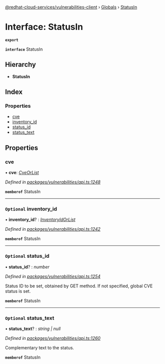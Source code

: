 [@redhat-cloud-services/vulnerabilities-client](../README.md) › [Globals](../globals.md) › [StatusIn](statusin.md)

# Interface: StatusIn

**`export`** 

**`interface`** StatusIn

## Hierarchy

* **StatusIn**

## Index

### Properties

* [cve](statusin.md#cve)
* [inventory_id](statusin.md#optional-inventory_id)
* [status_id](statusin.md#optional-status_id)
* [status_text](statusin.md#optional-status_text)

## Properties

###  cve

• **cve**: *[CveOrList](cveorlist.md)*

*Defined in [packages/vulnerabilities/api.ts:1248](https://github.com/RedHatInsights/javascript-clients/blob/master/packages/vulnerabilities/api.ts#L1248)*

**`memberof`** StatusIn

___

### `Optional` inventory_id

• **inventory_id**? : *[InventoryIdOrList](inventoryidorlist.md)*

*Defined in [packages/vulnerabilities/api.ts:1242](https://github.com/RedHatInsights/javascript-clients/blob/master/packages/vulnerabilities/api.ts#L1242)*

**`memberof`** StatusIn

___

### `Optional` status_id

• **status_id**? : *number*

*Defined in [packages/vulnerabilities/api.ts:1254](https://github.com/RedHatInsights/javascript-clients/blob/master/packages/vulnerabilities/api.ts#L1254)*

Status ID to be set, obtained by GET method. If not specified, global CVE status is set.

**`memberof`** StatusIn

___

### `Optional` status_text

• **status_text**? : *string | null*

*Defined in [packages/vulnerabilities/api.ts:1260](https://github.com/RedHatInsights/javascript-clients/blob/master/packages/vulnerabilities/api.ts#L1260)*

Complementary text to the status.

**`memberof`** StatusIn
